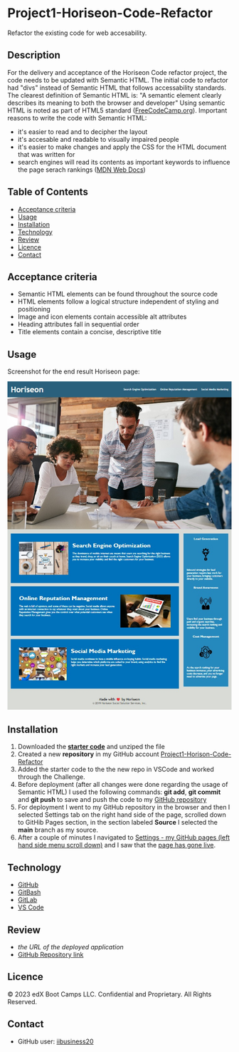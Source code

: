 # Project1-Horiseon-Code-Refactor
Refactor the existing code for web accesability.

## Description
For the delivery and acceptance of the Horiseon Code refactor project, the code needs to be updated with Semantic HTML. The initial code to refactor had "divs" instead of Semantic HTML that follows accessability standards.
The clearest definition of Semantic HTML is: "A semantic element clearly describes its meaning to both the browser and developer" 
Using semantic HTML is noted as part of HTML5 standard ([FreeCodeCamp.org](https://www.freecodecamp.org/news/semantic-html-alternatives-to-using-divs/)).
Important reasons to write the code with Semantic HTML:
- it's easier to read and to decipher the layout
- it's accesable and readable to visually impaired people
- it's easier to make changes and apply the CSS for the HTML document that was written for
- search engines will read its contents as important keywords to influence the page serach rankings ([MDN Web Docs](https://developer.mozilla.org/en-US/docs/Glossary/Semantics))

## Table of Contents
- [Acceptance criteria](#description-user-story)
- [Usage](#usage)
- [Installation](#installation)
- [Technology](#technology)
- [Review](#project1-horiseon-code-refactor)
- [Licence](#licence)
- [Contact](#contact)

## Acceptance criteria
- Semantic HTML elements can be found throughout the source code
- HTML elements follow a logical structure independent of styling and positioning
- Image and icon elements contain accessible alt attributes
- Heading attributes fall in sequential order
- Title elements contain a concise, descriptive title

## Usage
Screenshot for the end result Horiseon page:

![](assets/images/refactor.jpg)

## Installation
1. Downloaded the [**starter code**](https://static.fullstack-bootcamp.com/uk-16/activities/01-html-git-github-module/04-code-refactor-lesson/challenge.zip) and unziped the file
2. Created a new **repository** in my GitHub account [Project1-Horison-Code-Refactor](https://github.com/iibusiness20/Project1-Horiseon-Code-Refactor/tree/main)
3. Added the starter code to the the new repo in VSCode and worked through the Challenge.
4. Before deployment (after all changes were done regarding the usage of Semantic HTML) I used the following commands: **git add**, **git commit** and **git push** to save and push the code to my [GitHub repository](https://github.com/iibusiness20/Project1-Horiseon-Code-Refactor/tree/main)
5. For deployment I went to my GitHub repository in the browser and then I selected Settings tab on the right hand side of the page, scrolled down to GitHib Pages section, in the section labeled **Source** I selected the **main** branch as my source.
6. After a couple of minutes I navigated to [Settings - my GitHub pages (left hand side menu scroll down)](github.com/iibusiness20//Project1-Horison-Code-Refactor/settings/pages) and I saw that the [page has gone live](iibusiness20.github.io/Project1-Horison-Code-Refactor/).

## Technology
- [GitHub](https://github.com/iibusiness20/Project1-Horiseon-Code-Refactor)
- [GitBash](https://github.com/git-guides/install-git)
- [GitLab](https://git.bootcampcontent.com/uk-edx-16-week/UK-VIRT-FE-PT-11-2023-U-LOLC-1)
- [VS Code](https://code.visualstudio.com/download)

## Review
- *the URL of the deployed application*
- [GitHub Repository link](github.com/iibusiness20/Project1-Horiseon-Code-Refactor#contact)

## Licence
© 2023 edX Boot Camps LLC. Confidential and Proprietary. All Rights Reserved.

## Contact
- GitHub user: [iibusiness20](https://github.com/iibusiness20)
